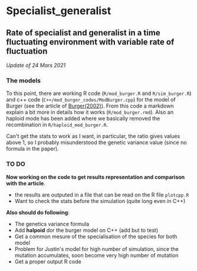 # Specialist_generalist
## Rate of specialist and generalist in a time fluctuating environment with variable rate of fluctuation

*Update of 24 Mars 2021*

### The models

To this point, there are working R code (`R/mod_burger.R` and `R/sim_burger.R`) and c++ code (`C++/mod_burger_codes/ModBurger.cpp`) for the model of Burger (see the article of [Burger(2002)](https://www.cambridge.org/core/services/aop-cambridge-core/content/view/6AB0F0FA0C6991AAC624A26549D110EC/S0016672302005682a.pdf/div-class-title-fluctuating-environments-and-the-role-of-mutation-in-maintaining-quantitative-genetic-variation-div.pdf)). From this code a markdown explain a bit more in details how it works (`R/mod_burger.rmd`). Also an haploid mode has been added where we basically removed the recombination in `R/haploid_mod_burger.R`.

Can't get the stats to work as I want, in particular, the ratio gives values above 1, so I probably misunderstood the genetic variance value (since no formula in the paper).

### TO DO

**Now working on the code to get results representation and comparison with the article**.
- the results are outputed in a file that can be read on the R file `plotcpp.R`
- Want to check the stats before the simulation (quite long even in C++)

**Also should do following**:
- The genetics variance formula
- Add **halpoid** dor the burger model on C++ (add but to test)
- Get a common mesure of the specialisation of the species for both model
- Problem for Justin's model for high number of simulation, since the mutation accumulates, soon become very high number of mutation
- Get a proper output R code
